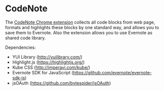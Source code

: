 CodeNote
========

The [CodeNote Chrome extension](https://chrome.google.com/webstore/detail/codenote/feodejljdhmadgcffkgdeebchemfhdom?hl=en-US) collects all code blocks from web page, formats and highlights these blocks by one standard way,
and allows you to save them to Evernote. Also the extension allows you to use Evernote as shared code library.

Dependencies:

* YUI Library (http://yuilibrary.com/)
* Highlight.js (https://highlightjs.org/)
* Kube CSS (http://imperavi.com/kube/)
* Evernote SDK for JavaScript (https://github.com/evernote/evernote-sdk-js)
* jsOAuth (https://github.com/bytespider/jsOAuth)


